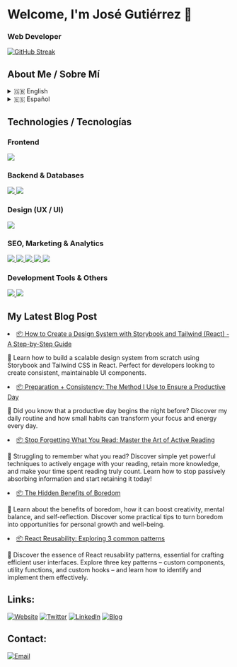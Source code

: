# Welcome, I'm José Gutiérrez 👋

### Web Developer
[![GitHub Streak](https://streak-stats.demolab.com?user=joseagdiaz37&theme=dark&hide_border=true)](https://git.io/streak-stats)
 <!-- <img src="https://raw.githubusercontent.com/INGCapaDev/INGCapaDev/output/snake.svg" alt="Snake animation" />
  
  #### 🏆 GitHub Trophies
  [![Github Trophies](https://github-profile-trophy.vercel.app/?username=INGCapaDev&theme=monokai&no-frame=true&no-bg=true&margin-w=4)](#)
  -->


## About Me / Sobre Mí

<details>
<summary>🇬🇧 English</summary>
<br>
I am a <strong>Full-Stack Web Developer</strong> with a passion for creating complete digital experiences. My unique profile combines technical development with a deep understanding of digital marketing (<strong>SEO Specialist & Trafficker</strong>) and user-centered design (<strong>UX/UI</strong>).
<br><br>
I enjoy building solutions that not only work perfectly, but are also visible, engaging, and achieve their business goals. I'm always striving for personal growth and thrive in collaborative team environments.
</details>

<details>
<summary>🇪🇸 Español</summary>
<br>
Soy un <strong>Desarrollador Web Full-Stack</strong> apasionado por crear experiencias digitales completas. Mi perfil único combina el desarrollo técnico con una profunda comprensión del marketing digital (<strong>Especialista SEO y Traficker</strong>) y el diseño centrado en el usuario (<strong>UX/UI</strong>).
<br><br>
Disfruto construyendo soluciones que no solo funcionan a la perfección, sino que también son visibles, atractivas y alcanzan sus objetivos de negocio. Busco constantemente el crecimiento personal y me desenvuelvo muy bien en equipos colaborativos.
</details>

## Technologies / Tecnologías

### Frontend
<div align="left">
  <a href="https://skillicons.dev">
    <img src="https://skillicons.dev/icons?i=html,css,js,react,nextjs,vite,shopify" />
  </a>
</div>

### Backend & Databases
<div align="left">
  <a href="https://skillicons.dev">
    <img src="https://skillicons.dev/icons?i=php,nodejs,mysql,postgres,wordpress" />
  </a>
  <a href="https://shields.io">
    <img src="https://img.shields.io/badge/phpMyAdmin-6C78AF?style=for-the-badge&logo=phpmyadmin&logoColor=white" />
  </a>
</div>

### Design (UX / UI)
<div align="left">
  <a href="https://skillicons.dev">
    <img src="https://skillicons.dev/icons?i=figma,ai,ps" />
  </a>
</div>

### SEO, Marketing & Analytics
<div align="left">
  <a href="https://shields.io">
    <img src="https://img.shields.io/badge/Google_Ads-4285F4?style=for-the-badge&logo=googleads&logoColor=white" />
    <img src="https://img.shields.io/badge/Tag_Manager-4285F4?style=for-the-badge&logo=googletagmanager&logoColor=white" />
    <img src="https://img.shields.io/badge/Google_Analytics-E37400?style=for-the-badge&logo=googleanalytics&logoColor=white" />
    <img src="https://img.shields.io/badge/Meta_Ads-0064E0?style=for-the-badge&logo=meta&logoColor=white" />
    <img src="https://img.shields.io/badge/SEMrush-FF642D?style=for-the-badge&logo=semrush&logoColor=white" />
  </a>
</div>

### Development Tools & Others
<div align="left">
  <a href="https://skillicons.dev">
    <img src="https://skillicons.dev/icons?i=git,github,linux,vscode" />
  </a>
  <a href="https://shields.io">
    <img src="https://img.shields.io/badge/API-Rest-lightgrey?style=for-the-badge" />
  </a>
</div>

## My Latest Blog Post
<!-- POSTS:START --><li><a href='https://blog.ingcapadev.com/blog/build-a-design-system-with-storybook-and-tailwind/'>📦 How to Create a Design System with Storybook and Tailwind &lpar;React&rpar; - A Step-by-Step Guide</a><p>📝 Learn how to build a scalable design system from scratch using Storybook and Tailwind CSS in React. Perfect for developers looking to create consistent, maintainable UI components.</p></li><li><a href='https://blog.ingcapadev.com/blog/preparation-and-consistency---the-method-i-use-to-ensure-a-productive-day/'>📦 Preparation + Consistency: The Method I Use to Ensure a Productive Day</a><p>📝 Did you know that a productive day begins the night before? Discover my daily routine and how small habits can transform your focus and energy every day.</p></li><li><a href='https://blog.ingcapadev.com/blog/how-to-remember-everything-you-read/'>📦 Stop Forgetting What You Read: Master the Art of Active Reading</a><p>📝 Struggling to remember what you read? Discover simple yet powerful techniques to actively engage with your reading, retain more knowledge, and make your time spent reading truly count. Learn how to stop passively absorbing information and start retaining it today!</p></li><li><a href='https://blog.ingcapadev.com/blog/the-importance-of-boredom/'>📦 The Hidden Benefits of Boredom</a><p>📝 Learn about the benefits of boredom, how it can boost creativity, mental balance, and self-reflection. Discover some practical tips to turn boredom into opportunities for personal growth and well-being.</p></li><li><a href='https://blog.ingcapadev.com/blog/react-reusability-patterns/'>📦 React Reusability: Exploring 3 common patterns</a><p>📝 Discover the essence of React reusability patterns, essential for crafting efficient user interfaces. Explore three key patterns – custom components, utility functions, and custom hooks – and learn how to identify and implement them effectively.</p></li><!-- POSTS:END -->

## Links:
[![Website](https://img.shields.io/badge/Website-INGCapaDev-4285F4?style=for-the-badge&logo=googlechrome&logoColor=white&labelColor=101010)](https://ingcapadev.com)
[![Twitter](https://img.shields.io/badge/Twitter-@fta__capa-1DA1F2?style=for-the-badge&logo=twitter&logoColor=white&labelColor=101010)](https://twitter.com/fta_capa)
[![LinkedIn](https://img.shields.io/badge/LinkedIn-@AlvaroCapaceta-487FCF?style=for-the-badge&logo=LinkedIn&logoColor=white&labelColor=101010)](https://www.linkedin.com/in/ingcapadev/)
[![Blog](https://img.shields.io/badge/Blog-INGCapaDev-F89901?style=for-the-badge&logo=astro&logoColor=white&labelColor=101010)](https://blog.ingcapadev.com)

## Contact:

[![Email](https://img.shields.io/badge/ingcapadev@gmail.com-email-D14836?style=for-the-badge&logo=gmail&logoColor=white&labelColor=101010)](mailto:ingcapadev@gmail.com)
